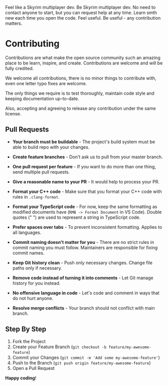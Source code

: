 Feel like a Skyrim multiplayer dev. Be Skyrim multiplayer dev.
No need to contact anyone to start, but you can request help at any time.
Learn smth new each time you open the code.
Feel useful. Be useful - any contribution matters.

# Contributing

Contributions are what make the open source community such an amazing place to be learn, inspire, and create. Contributions are welcome and will be fully credited.

We welcome all contributions, there is no minor things to contribute with, even one letter typo fixes are welcome.

The only things we require is to test thoroughly, maintain code style and keeping documentation up-to-date.

Also, accepting and agreeing to release any contribution under the same license.

## Pull Requests

- **Your branch must be buildable** - The project's build system must be able to build repo with your changes.

- **Create feature branches** - Don't ask us to pull from your master branch.

- **One pull request per feature** - If you want to do more than one thing, send multiple pull requests.

- **Give a reasonable name to your PR** - It would help to process your PR.

- **Format your C++ code** - Make sure that you format your C++ code with rules in `.clang-format`.

- **Format your TypeScript code** - For now, keep the same formatting as modified documents have (`RMB -> Format Document` in VS Code). Double quotes (" ") are used to represent a string in TypeScript code.

- **Prefer spaces over tabs** - To prevent inconsistent formatting. Applies to all languages.

- **Commit naming doesn't matter for you** - There are no strict rules in commit naming you must follow. Maintainers are responsible for fixing commit names.

- **Keep Git history clean** - Push only necessary changes. Change file paths only if necessary.

- **Remove code instead of turning it into comments** - Let Git manage history for you instead.

- **No offensive language in code** - Let's code and comment in ways that do not hurt anyone.

- **Resolve merge conflicts** - Your branch should not conflict with main branch.

## Step By Step

1. Fork the Project
2. Create your Feature Branch (`git checkout -b feature/my-awesome-feature`)
3. Commit your Changes (`git commit -m 'Add some my-awesome-feature'`)
4. Push to the Branch (`git push origin feature/my-awesome-feature`)
5. Open a Pull Request

**Happy coding**!
